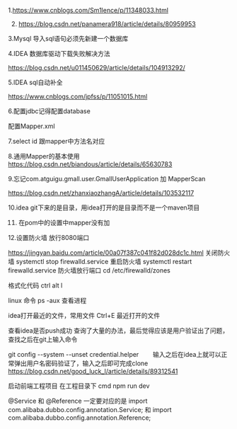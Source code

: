1.https://www.cnblogs.com/Sm1lence/p/11348033.html 

2. https://blog.csdn.net/panamera918/article/details/80959953 


3.Mysql 导入sql语句必须先新建一个数据库

4.IDEA 数据库驱动下载失败解决方法

https://blog.csdn.net/u011450629/article/details/104913292/

5.IDEA sql自动补全

https://www.cnblogs.com/jpfss/p/11051015.html



6.配置jdbc记得配置database

配置Mapper.xml

7.select id 跟mapper中方法名对应

8.通用Mapper的基本使用
https://blog.csdn.net/biandous/article/details/65630783

9.忘记com.atguigu.gmall.user.GmallUserApplication 加 MapperScan

https://blog.csdn.net/zhanxiaozhangA/article/details/103532117

10.idea git下来的是目录，用idea打开的是目录而不是一个maven项目

11. 在pom中的设置中mapper没有加<dependencies> </dependencies>

12.设置防火墙 放行8080端口

https://jingyan.baidu.com/article/00a07f387c041f82d028dc1c.html
关闭防火墙
systemctl stop firewalld.service
重启防火墙
systemctl restart firewalld.service
防火墙放行端口
cd /etc/firewalld/zones

格式化代码
ctrl alt l

linux 命令
ps -aux 查看进程

idea打开最近的文件，常用文件
Ctrl+E 最近打开的文件

查看idea是否push成功
查询了大量的办法，最后觉得应该是用户验证出了问题，查找之后在git上输入命令

git config --system --unset credential.helper
　　输入之后在idea上就可以正常弹出用户名密码验证了，输入之后即可完成clone
https://blog.csdn.net/good_luck_l/article/details/89312541

启动前端工程项目
在工程目录下 cmd
npm run dev

@Service 和 @Reference 一定要对应的是
import com.alibaba.dubbo.config.annotation.Service; 和
import com.alibaba.dubbo.config.annotation.Reference;

